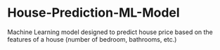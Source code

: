 # House-Prediction-ML-Model
Machine Learning model designed to predict house price based on the features of a house (number of bedroom, bathrooms, etc.)
